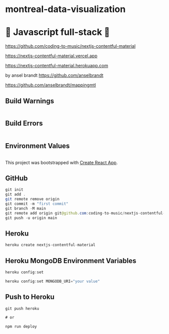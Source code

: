 # montreal-data-visualization

# 🚀 Javascript full-stack 🚀

https://github.com/coding-to-music/nextjs-contentful-material

https://nextjs-contentful-material.vercel.app

https://nextjs-contentful-material.herokuapp.com

by ansel brandt https://github.com/anselbrandt

https://github.com/anselbrandt/mappingmtl

## Build Warnings

```java

```

## Build Errors

```java

```

## Environment Values

```java

```

This project was bootstrapped with [Create React App](https://github.com/facebook/create-react-app).

## GitHub

```java
git init
git add .
git remote remove origin
git commit -m "first commit"
git branch -M main
git remote add origin git@github.com:coding-to-music/nextjs-contentful-material.git
git push -u origin main
```

## Heroku

```java
heroku create nextjs-contentful-material
```

## Heroku MongoDB Environment Variables

```java
heroku config:set

heroku config:set MONGODB_URI="your value"
```

## Push to Heroku

```java
git push heroku

# or

npm run deploy
```
